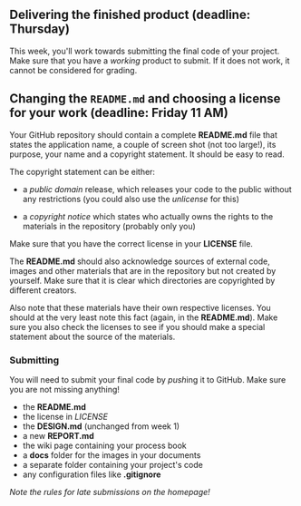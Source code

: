 ## Delivering the finished product (deadline: Thursday)

This week, you'll work towards submitting the final code of your project. Make sure that you have a *working* product to submit. If it does not work, it cannot be considered for grading.

## Changing the `README.md` and choosing a license for your work (deadline: Friday 11 AM)

Your GitHub repository should contain a complete **README.md** file that states the application name, a couple of screen shot (not too large!), its purpose, your name and a copyright statement. It should be easy to read.

The copyright statement can be either:

- a *public domain* release, which releases your code to the public without any restrictions (you could also use the *unlicense* for this)

- a *copyright notice* which states who actually owns the rights to the materials in the repository (probably only you)

Make sure that you have the correct license in your **LICENSE** file.

The **README.md** should also acknowledge sources of external code, images and other materials that are in the repository but not created by yourself. Make sure that it is clear which directories are copyrighted by different creators.

Also note that these materials have their own respective licenses. You should at the very least note this fact (again, in the **README.md**). Make sure you also check the licenses to see if you should make a special statement about the source of the materials.


### Submitting

You will need to submit your final code by *push*ing it to GitHub. Make sure you are not missing anything!

- the **README.md**
- the license in *LICENSE*
- the **DESIGN.md** (unchanged from week 1)
- a new **REPORT.md**
- the wiki page containing your process book
- a **docs** folder for the images in your documents
- a separate folder containing your project's code
- any configuration files like **.gitignore**

*Note the rules for late submissions on the homepage!*

